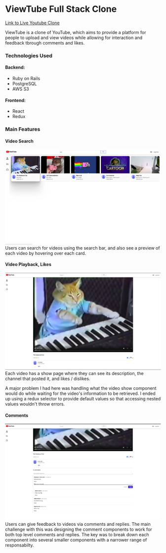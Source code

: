 # ViewTube Full Stack Clone

[Link to Live Youtube Clone](https://viewtube-clone.herokuapp.com)

ViewTube is a clone of YouTube, which aims to provide a platform for people to upload and view videos while allowing for interaction and feedback tbrough comments and likes.

### Technologies Used

#### Backend:
- Ruby on Rails
- PostgreSQL
- AWS S3

#### Frontend:
- React
- Redux


### Main Features

#### Video Search
![Video Search](https://github.com/slimjim49j/ViewTube/blob/master/readme_images/search_results.png)
Users can search for videos using the search bar, and also see a preview of each video by hovering over each card.

#### Video Playback, Likes
![Video Playback, Likes](https://github.com/slimjim49j/ViewTube/blob/master/readme_images/video_show.png)
Each video has a show page where they can see its description, the channel that posted it, and likes / dislikes.

A major problem I had here was handling what the video show component would do while waiting for the video's information to be retrieved. I ended up using a redux selector to provide default values so that accessing nested values wouldn't throw errors.

#### Comments
![Comments](https://github.com/slimjim49j/ViewTube/blob/master/readme_images/video_comment.png)
Users can give feedback to videos via comments and replies. The main challenge with this was designing the comment components to work for both top level comments and replies. The key was to break down each component into several smaller components with a narrower range of responsabilty.
